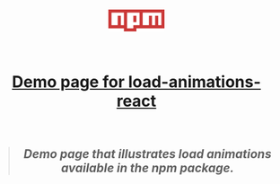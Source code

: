 <br>
<div align="center">

[<img src="./src/assets/Npm-logo.svg" alt="npm-link" width="100"/>](https://www.npmjs.com/package/load-animations-react)

<br>

# [Demo page for load-animations-react](https://loader-demo.netlify.app)

<br>

> ## _Demo page that illustrates load animations available in the npm package._

 <br>

<!-- ![immge](./src/assets/Npm-logo.svg) -->

</div>
